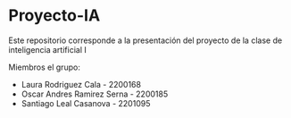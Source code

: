 # Proyecto-IA
Este repositorio corresponde a la presentación del proyecto de la clase de inteligencia artificial I

Miembros el grupo:

  * Laura Rodriguez Cala - 2200168
  * Oscar Andres Ramirez Serna - 2200185
  * Santiago Leal Casanova - 2201095
  
